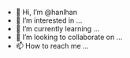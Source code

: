 - 👋 Hi, I’m @hanlhan
- 👀 I’m interested in ...
- 🌱 I’m currently learning ...
- 💞️ I’m looking to collaborate on ...
- 📫 How to reach me ...

<!---
hanlhan/hanlhan is a ✨ special ✨ repository because its `README.md` (this file) appears on your GitHub profile.
You can click the Preview link to take a look at your changes.
--->
